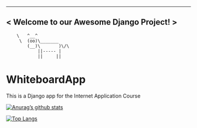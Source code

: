 
 _______________________________________________________
< Welcome to our Awesome Django Project! >
 -------------------------------------------------------
        \   ^__^
         \  (oo)\_______
            (__)\       )\/\
                ||----- |
                ||     ||
               
# WhiteboardApp
This is a Django app for the Internet Application Course

[![Anurag’s github stats](https://github-readme-stats.vercel.app/api?username=SanazJafari)](https://github.com/SanazJafari)

[![Top Langs](https://github-readme-stats.vercel.app/api/top-langs/?username=SanazJafari&layout=compact)](https://github.com/SanazJafari)
